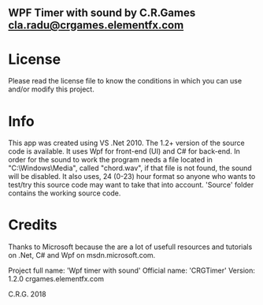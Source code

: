 ##   WPF Timer with sound by C.R.Games <cla.radu@crgames.elementfx.com>

# License
Please read the license file to know the conditions in which you can use and/or modify this project.

# Info
  This app was created using VS .Net 2010. The 1.2+ version of the source code is available.
It uses Wpf for front-end (UI) and C# for back-end.
In order for the sound to work the program needs a file located in "C:\Windows\Media\", called
"chord.wav", if that file is not found, the sound will be disabled. It also uses, 24 (0-23) hour format 
so anyone who wants to test/try this source code may want to take that into account.
'Source' folder contains the working source code.

# Credits
  Thanks to Microsoft because the are a lot of usefull resources and tutorials on .Net, C# and 
Wpf on msdn.microsoft.com.

Project full name: 'Wpf timer with sound'
Official name: 'CRGTimer'
Version: 1.2.0
crgames.elementfx.com

C.R.G. 2018
